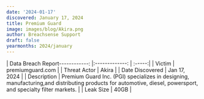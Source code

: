 ```yaml
---
date: '2024-01-17'
discovered: January 17, 2024
title: Premium Guard
image: images/blog/Akira.png
author: Breachsense Support
draft: false
yearmonths: 2024/january
---
```


| Data Breach Report------------:     |:-------------:    | :-----:|
| Victim      | premiumguard.com      | 
| Threat Actor      | Akira      | 
| Date Discovered      | Jan 17, 2024      | 
| Description      | Premium Guard Inc. (PGI) specializes in designing, manufacturing,and distributing products for automotive, diesel, powersport, and specialty filter markets.      | 
| Leak Size      | 40GB      | 

